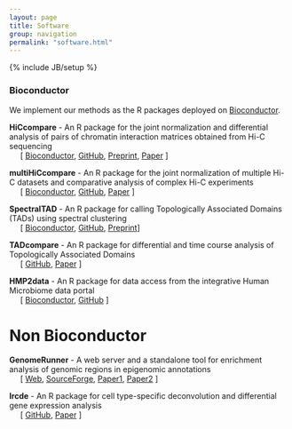```yaml
---
layout: page
title: Software
group: navigation
permalink: "software.html"
---
```

{% include JB/setup %}

### Bioconductor

We implement our methods as the R packages deployed on [Bioconductor](http://www.bioconductor.org).

**HiCcompare** - An R package for the joint normalization and differential analysis of pairs of chromatin interaction matrices obtained from Hi-C sequencing
<br>&nbsp;&nbsp;&nbsp;&nbsp;&nbsp;[ [Bioconductor](https://bioconductor.org/packages/HiCcompare/), [GitHub](https://github.com/dozmorovlab/HiCcompare), [Preprint](https://www.biorxiv.org/content/10.1101/147850v2), [Paper](http://www.ncbi.nlm.nih.gov/pubmed/30064362) ]

**multiHiCcompare** - An R package for the joint normalization of multiple Hi-C datasets and comparative analysis of complex Hi-C experiments
<br>&nbsp;&nbsp;&nbsp;&nbsp;&nbsp;[ [Bioconductor](https://bioconductor.org/packages/multiHiCcompare/), [GitHub](https://github.com/dozmorovlab/multHiCcompare), [Paper](http://www.ncbi.nlm.nih.gov/pubmed/30668639) ]

**SpectralTAD** - An R package for calling Topologically Associated Domains (TADs) using spectral clustering
<br>&nbsp;&nbsp;&nbsp;&nbsp;&nbsp;[ [Bioconductor](https://bioconductor.org/packages/devel/bioc/html/SpectralTAD.html),  [GitHub](https://github.com/dozmorovlab/SpectralTAD), [Preprint](https://www.biorxiv.org/content/10.1101/549170v3)]

**TADcompare** - An R package for differential and time course analysis of Topologically Associated Domains
<br>&nbsp;&nbsp;&nbsp;&nbsp;&nbsp;[ [GitHub](https://github.com/dozmorovlab/TADCompare), [Paper](https://www.frontiersin.org/articles/10.3389/fgene.2020.00158/full) ]

**HMP2data** - An R package for data access from the integrative Human Microbiome data portal
<br>&nbsp;&nbsp;&nbsp;&nbsp;&nbsp;[ [Bioconductor](https://bioconductor.org/packages/devel/data/experiment/html/HMP2Data.html), [GitHub](https://github.com/dozmorovlab/HMP2Data) ]

# Non Bioconductor

**GenomeRunner** - A web server and a standalone tool for enrichment analysis of genomic regions in epigenomic annotations
<br>&nbsp;&nbsp;&nbsp;&nbsp;&nbsp;[ [Web](http://integrativegenomics.org/), [SourceForge](https://sourceforge.net/p/genomerunner), [Paper1](http://www.ncbi.nlm.nih.gov/pubmed/27153607), [Paper2](http://www.ncbi.nlm.nih.gov/pubmed/22155868) ]

**lrcde** - An R package for cell type-specific deconvolution and differential gene expression analysis
<br>&nbsp;&nbsp;&nbsp;&nbsp;&nbsp;[ [GitHub](https://github.com/mdozmorov/lrcde.dev), [Paper](http://www.ncbi.nlm.nih.gov/pubmed/27766949) ]
